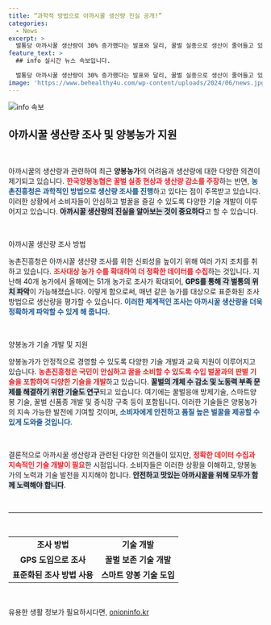 ```yaml
---
title: “과학적 방법으로 아까시꿀 생산량 진실 공개!”
categories:
  - News
excerpt: >
  벌통당 아까시꿀 생산량이 30% 증가했다는 발표와 달리, 꿀벌 실종으로 생산이 줄어들고 있다는 양봉농협의 반박. 농촌진흥청, GPS 도입해 생산량 조사의 신뢰성을 높이려는 노력 강화! 클릭하고 그 진실을 확인해보세요!
feature_text: >
  ## info 실시간 뉴스 속보입니다.

  벌통당 아까시꿀 생산량이 30% 증가했다는 발표와 달리, 꿀벌 실종으로 생산이 줄어들고 있다는 양봉농협의 반박. 농촌진흥청, GPS 도입해 생산량 조사의 신뢰성을 높이려는 노력 강화! 클릭하고 그 진실을 확인해보세요!
image: 'https://www.behealthy4u.com/wp-content/uploads/2024/06/news.jpg'
---
```


<p><img src="https://www.behealthy4u.com/wp-content/uploads/2024/06/news.jpg" alt="info 속보" /></p>

<h2 data-ke-size="size26">아까시꿀 생산량 조사 및 양봉농가 지원</h2>

<p data-ke-size="size16">&nbsp;</p>

<p>아까시꿀의 생산량과 관련하여 최근 <strong>양봉농가</strong>의 어려움과 생산량에 대한 다양한 의견이 제기되고 있습니다. <b><span style="color: #ee2323;">한국양봉농협은 꿀벌 실종 현상과 생산량 감소를 주장</span></b>하는 반면, <b><span style="color: #1a5490;">농촌진흥청은 과학적인 방법으로 생산량 조사를 진행</span></b>하고 있다는 점이 주목받고 있습니다. 이러한 상황에서 소비자들이 안심하고 벌꿀을 즐길 수 있도록 다양한 기술 개발이 이루어지고 있습니다. <b><span style="background-color: #21538527;">아까시꿀 생산량의 진실을 알아보는 것이 중요하다</span></b>고 할 수 있습니다.</p>

<p data-ke-size="size16">&nbsp;</p>

<p>아까시꿀 생산량 조사 방법</p>

<p>농촌진흥청은 아까시꿀 생산량 조사를 위한 신뢰성을 높이기 위해 여러 가지 조치를 취하고 있습니다. <b><span style="color: #ee2323;">조사대상 농가 수를 확대하여 더 정확한 데이터를 수집</span></b>하는 것입니다. 지난해 40개 농가에서 올해에는 51개 농가로 조사가 확대되어, <b><span style="background-color: #21538527;">GPS를 통해 각 벌통의 위치 파악</span></b>이 가능해졌습니다. 이렇게 함으로써, 매년 같은 농가를 대상으로 표준화된 조사 방법으로 생산량을 평가할 수 있습니다. <b><span style="color: #1a5490;">이러한 체계적인 조사는 아까시꿀 생산량을 더욱 정확하게 파악할 수 있게 해 줍니다</span></b>.</p>

<p data-ke-size="size16">&nbsp;</p>

<p>양봉농가 기술 개발 및 지원</p>

<p>양봉농가가 안정적으로 경영할 수 있도록 다양한 기술 개발과 교육 지원이 이루어지고 있습니다. <b><span style="color: #ee2323;">농촌진흥청은 국민이 안심하고 꿀을 소비할 수 있도록 수입 벌꿀과의 판별 기술을 포함하여 다양한 기술을 개발</span></b>하고 있습니다. <b><span style="background-color: #21538527;">꿀벌의 개체 수 감소 및 노동력 부족 문제를 해결하기 위한 기술도 연구</span></b>되고 있습니다. 여기에는 꿀벌응애 방제기술, 스마트양봉 기술, 꿀벌 신품종 개발 및 증식장 구축 등이 포함됩니다. 이러한 기술들은 양봉농가의 지속 가능한 발전에 기여할 것이며, <b><span style="color: #1a5490;">소비자에게 안전하고 품질 높은 벌꿀을 제공할 수 있게 도와줄 것입니다</span></b>.</p>

<p data-ke-size="size16">&nbsp;</p>

<p>결론적으로 아까시꿀 생산량과 관련된 다양한 의견들이 있지만, <b><span style="color: #ee2323;">정확한 데이터 수집과 지속적인 기술 개발이 필요</span></b>한 시점입니다. 소비자들은 이러한 상황을 이해하고, 양봉농가의 노력과 기술 발전을 지지해야 합니다. <b><span style="background-color: #21538527;">안전하고 맛있는 아까시꿀을 위해 모두가 함께 노력해야 합니다</span></b>.</p>

<p data-ke-size="size16">&nbsp;</p>

<hr />

<p data-ke-size="size16">&nbsp;</p>

<table style="width: 100%;">
    <tr>
        <td style="text-align: center; height: 17px;"><b>조사 방법</b></td>
        <td style="text-align: center; height: 17px;"><b>기술 개발</b></td>
    </tr>
    <tr>
        <td style="text-align: center; height: 17px;"><b>GPS 도입으로 조사</b></td>
        <td style="text-align: center; height: 17px;"><b>꿀벌 보존 기술 개발</b></td>
    </tr>
    <tr>
        <td style="text-align: center; height: 17px;"><b>표준화된 조사 방법 사용</b></td>
        <td style="text-align: center; height: 17px;"><b>스마트 양봉 기술 도입</b></td>
    </tr>
</table>

<p data-ke-size="size16">&nbsp;</p>
유용한 생활 정보가 필요하시다면, <a href="https://onioninfo.kr" rel="dofollow">onioninfo.kr</a>


